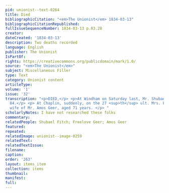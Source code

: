 ```yaml
---
pid: unionist--text-0264
title: Died
bibliographicCitation: "<em>The Unionist</em> 1834-03-13"
bibliographicCitationRepublished: 
fullIssueSequenceNumber: 1834-03-13 p.03.28
creator: 
dateCreated: '1834-03-13'
description: Two deaths recorded
language: English
publisher: The Unionist
IsPartOf: 
rights: https://creativecommons.org/publicdomain/mark/1.0/
source: "<em>The Unionist</em>"
subject: Miscellaneous Filler
type: Text
category: Unionist content
articleType: 
volume: '1'
issue: '32'
transcription: "<p>DIED,</p> <p>At Windham on Saturday last, Mr. Shubael Fitch, aged
  84.</p> <p> At Chaplin, suddenly, on the 27 <sup>th</sup> ult. Mrs. Freelove Geer,
  wife of Mr. Amos Geer, aged 71 years. </p> "
scholarlyNotes: I have not researched these folks
commentary: 
relatedPeople: Shubael Fitch; Freelove Geer; Amos Geer
featured: 
repeated: 
relatedImage: unionist--image-0259
relatedText: 
relatedTextIssue: 
filename: 
caption: 
order: '263'
layout: items_item
collection: items
thumbnail: 
manifest: 
full: 
---
```

